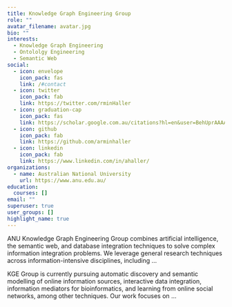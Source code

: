```yaml
---
title: Knowledge Graph Engineering Group
role: ""
avatar_filename: avatar.jpg
bio: ""
interests:
  - Knowledge Graph Engineering
  - Ontololgy Engineering
  - Semantic Web
social:
  - icon: envelope
    icon_pack: fas
    link: /#contact
  - icon: twitter
    icon_pack: fab
    link: https://twitter.com/rminHaller
  - icon: graduation-cap
    icon_pack: fas
    link: https://scholar.google.com.au/citations?hl=en&user=BehUprAAAAAJ
  - icon: github
    icon_pack: fab
    link: https://github.com/arminhaller
  - icon: linkedin
    icon_pack: fab
    link: https://www.linkedin.com/in/ahaller/
organizations:
  - name: Australian National University
    url: https://www.anu.edu.au/
education:
  courses: []
email: ""
superuser: true
user_groups: []
highlight_name: true
---
```

ANU Knowledge Graph Engineering Group combines artificial intelligence, the semantic web, and database integration techniques to solve complex information integration problems. We leverage general research techniques across information-intensive disciplines, including ...

KGE Group is currently pursuing automatic discovery and semantic modelling of online information sources, interactive data integration, information mediators for bioinformatics, and learning from online social networks, among other techniques. Our work focuses on ...